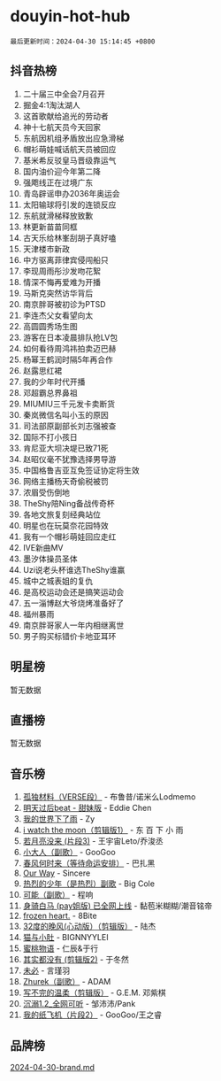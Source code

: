 # douyin-hot-hub

`最后更新时间：2024-04-30 15:14:45 +0800`

## 抖音热榜

1. 二十届三中全会7月召开
1. 掘金4:1淘汰湖人
1. 这首歌献给追光的劳动者
1. 神十七航天员今天回家
1. 东航因机组矛盾放出应急滑梯
1. 帽衫萌娃喊话航天员被回应
1. 基米希反驳皇马晋级靠运气
1. 国内油价迎今年第二降
1. 强飑线正在过境广东
1. 青岛辟谣申办2036年奥运会
1. 太阳输球将引发的连锁反应
1. 东航就滑梯释放致歉
1. 林更新苗苗同框
1. 古天乐给林峯刮胡子真好嗑
1. 天津楼市新政
1. 中方驱离菲律宾侵闯船只
1. 李现周雨彤沙发吻花絮
1. 情深不悔再爱难为开播
1. 马斯克突然访华背后
1. 南京胖哥被初诊为PTSD
1. 李连杰父女看望向太
1. 高圆圆秀场生图
1. 游客在日本凌晨排队抢LV包
1. 如何看待周鸿祎拍卖迈巴赫
1. 杨幂王鹤润时隔5年再合作
1. 赵露思红裙
1. 我的少年时代开播
1. 邓超霸总界鼻祖
1. MIUMIU三千元发卡卖断货
1. 秦岚微信名叫小玉的原因
1. 司法部原副部长刘志强被查
1. 国际不打小孩日
1. 肯尼亚大坝决堤已致71死
1. 赵昭仪毫不犹豫选择男导游
1. 中国格鲁吉亚互免签证协定将生效
1. 网络主播杨天奇偷税被罚
1. 浓眉受伤倒地
1. TheShy陪Ning备战传奇杯
1. 各地文旅复刻经典站位
1. 明星也在玩莫奈花园特效
1. 我有一个帽衫萌娃回应走红
1. IVE新曲MV
1. 墨汐体操员圣体
1. Uzi说老头杯谁选TheShy谁赢
1. 城中之城表姐的复仇
1. 是高校运动会还是搞笑运动会
1. 五一淄博赵大爷烧烤准备好了
1. 福州暴雨
1. 南京胖哥家人一年内相继离世
1. 男子购买标错价卡地亚耳环

## 明星榜

暂无数据

## 直播榜

暂无数据

## 音乐榜

1. [孤独材料（VERSE段）](https://sf5-hl-cdn-tos.douyinstatic.com/obj/tos-cn-ve-2774/ocX7glDNHYlwFeYrGQfBZoThtvPWy8tCCEBGKQ) - 布鲁昔/诺米么Lodmemo
1. [明天过后beat - 甜妹版](https://sf5-hl-cdn-tos.douyinstatic.com/obj/tos-cn-ve-2774/osMLYeeoMm04CZyaI91XUDF8OzLRLgePKALGHI) - Eddie Chen
1. [我的世界下了雨](https://sf3-cdn-tos.douyinstatic.com/obj/tos-cn-ve-2774/o85sBiwXIByH9bWIMAEEOoiQ1o1m9Afn15BspE) - Zy
1. [i watch the moon（剪辑版1）](https://sf5-hl-cdn-tos.douyinstatic.com/obj/tos-cn-ve-2774/o0I9mSChzHZANMJIEBfkCQzzg6N5WAcVtqft9P) - 东 百 下 小 雨
1. [若月亮没来 (片段3)](https://sf27-cdn-tos.douyinstatic.com/obj/tos-cn-ve-2774/okfyEUsGW1B1ovJi5JiN9IjvAT2lMwA054GoEB) - 王宇宙Leto/乔浚丞
1. [小大人（副歌）](https://sf5-hl-cdn-tos.douyinstatic.com/obj/tos-cn-ve-2774/oIhaDwehWhLFsVIG7QIICLLazDNGJAGg5geeb4) - GooGoo
1. [春风何时来（等待命运安排）](https://sf3-cdn-tos.douyinstatic.com/obj/tos-cn-ve-2774/oICBNbD3gelMfB4WgiD1KI2jQtXZE2FgHLwtsl) - 巴扎黑
1. [Our Way](https://sf3-cdn-tos.douyinstatic.com/obj/tos-cn-ve-2774/o8tPEkQgQNCe0DPeFwZzYrbqLlnzBBrYidWkEZ) - Sincere
1. [热烈的少年（是热烈）副歌](https://sf3-cdn-tos.douyinstatic.com/obj/tos-cn-ve-2774/owVNI0CLDAUMtSz6TEYvfFBFL4UDFFhLfgK8fa) - Big Cole
1. [可能（副歌）](https://sf5-hl-cdn-tos.douyinstatic.com/obj/tos-cn-ve-2774/cde1731888894259b333569393c2fb51) - 程响
1. [身骑白马 (pay姐版) 已全网上线](https://sf3-cdn-tos.douyinstatic.com/obj/tos-cn-ve-2774/oQLO5ZgLsFkaDhdIIveF2zUCgfweY0gWaH4AQG) - 黏苞米糊糊/潮音铭帝
1. [frozen heart.](https://sf5-hl-cdn-tos.douyinstatic.com/obj/tos-cn-ve-2774/oIIWJfyjIACZA9zQMtnJ6hQQhFC4vhCupoRBsO) - 8Bite
1. [32度的晚风(心动版）（剪辑版）](https://sf5-hl-cdn-tos.douyinstatic.com/obj/tos-cn-ve-2774/owNyabsyWdzUulxhoJfK8IBXgp0UMQAHpvGh2B) - 陆杰
1. [猫与小肚](https://sf5-hl-cdn-tos.douyinstatic.com/obj/tos-cn-ve-2774/osZeoClMECgK8DYl6VebABgbchEtPYQjZEnRtd) - BIGNNYYLEI
1. [蜜桃物语](https://sf5-hl-cdn-tos.douyinstatic.com/obj/tos-cn-ve-2774/oIhOSCZtIACtYU4XQkngiW9kCBfVD1Fz9IYeqL) - 仁辰&于行
1. [其实都没有 (剪辑版2)](https://sf3-cdn-tos.douyinstatic.com/obj/tos-cn-ve-2774/oEBNQenHZtBhxYjGgUDQk0BCHTigQafgFlbQ7k) - 于冬然
1. [未必](https://sf3-cdn-tos.douyinstatic.com/obj/tos-cn-ve-2774/ogntQMFnKQDZUgTCYuJgfLEtleYZZFxBQqhhFB) - 言瑾羽
1. [Zhurek（副歌）](https://sf5-hl-cdn-tos.douyinstatic.com/obj/tos-cn-ve-2774/ooQm8FBZQDlf0btEYgVpCcSCQfrdJGBEKZYBGS) - ADAM
1. [写不完的温柔（剪辑版）](https://sf5-hl-cdn-tos.douyinstatic.com/obj/tos-cn-ve-2774/oYBzzZQJ233GfwkemJJffAIWgeIYrjZfWhHTcG) - G.E.M. 邓紫棋
1. [沉溺1.2_全网可听](https://sf5-hl-cdn-tos.douyinstatic.com/obj/tos-cn-ve-2774/ok2QoiBqsWAX9McZmWiI9gAB0EzwD4Xj6yfmtH) - 邹沛沛/Pank
1. [我的纸飞机（片段2）](https://sf3-cdn-tos.douyinstatic.com/obj/tos-cn-ve-2774/oM2ZrKcg2CD5AeRB2gkeXOFB1IxAGJdZPazYHf) - GooGoo/王之睿

## 品牌榜

[2024-04-30-brand.md](2024-04-30-brand.md)
